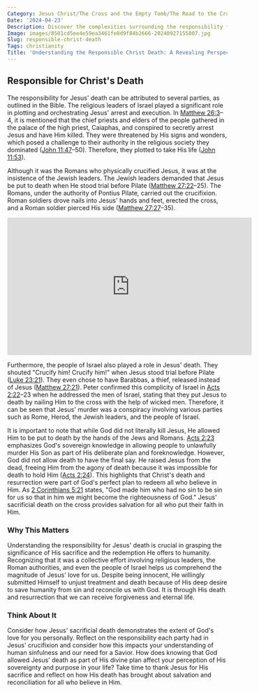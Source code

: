 ```yaml
---
Category: Jesus Christ/The Cross and the Empty Tomb/The Road to the Cross
Date: '2024-04-23'
Description: Discover the complexities surrounding the responsibility for Christ's death in this thought-provoking article. Explore the historical, religious, and ethical implications of this profound event.
Image: images/8501cd5ee4e59ea3461fe8d9f84b2666-20240927155807.jpg
Slug: responsible-christ-death
Tags: christianity
Title: 'Understanding the Responsible Christ Death: A Revealing Perspective for Believers'
---
```


## Responsible for Christ's Death

The responsibility for Jesus' death can be attributed to several parties, as outlined in the Bible. The religious leaders of Israel played a significant role in plotting and orchestrating Jesus' arrest and execution. In [Matthew 26:3](https://www.bibleref.com/Matthew/26/Matthew-26-3.html)–4, it is mentioned that the chief priests and elders of the people gathered in the palace of the high priest, Caiaphas, and conspired to secretly arrest Jesus and have Him killed. They were threatened by His signs and wonders, which posed a challenge to their authority in the religious society they dominated ([John 11:47](https://www.bibleref.com/John/11/John-11-47.html)–50). Therefore, they plotted to take His life ([John 11:53](https://www.bibleref.com/John/11/John-11-53.html)).

Although it was the Romans who physically crucified Jesus, it was at the insistence of the Jewish leaders. The Jewish leaders demanded that Jesus be put to death when He stood trial before Pilate ([Matthew 27:22](https://www.bibleref.com/Matthew/27/Matthew-27-22.html)–25). The Romans, under the authority of Pontius Pilate, carried out the crucifixion. Roman soldiers drove nails into Jesus' hands and feet, erected the cross, and a Roman soldier pierced His side ([Matthew 27:27](https://www.bibleref.com/Matthew/27/Matthew-27-27.html)–35).


<iframe width="560" height="315" src="https://www.youtube.com/embed/U_rzCrR4JJo" frameborder="0" allow="autoplay; encrypted-media" allowfullscreen></iframe>


Furthermore, the people of Israel also played a role in Jesus' death. They shouted "Crucify him! Crucify him!" when Jesus stood trial before Pilate ([Luke 23:21](https://www.bibleref.com/Luke/23/Luke-23-21.html)). They even chose to have Barabbas, a thief, released instead of Jesus ([Matthew 27:21](https://www.bibleref.com/Matthew/27/Matthew-27-21.html)). Peter confirmed this complicity of Israel in [Acts 2:22](https://www.bibleref.com/Acts/2/Acts-2-22.html)–23 when he addressed the men of Israel, stating that they put Jesus to death by nailing Him to the cross with the help of wicked men. Therefore, it can be seen that Jesus' murder was a conspiracy involving various parties such as Rome, Herod, the Jewish leaders, and the people of Israel.

It is important to note that while God did not literally kill Jesus, He allowed Him to be put to death by the hands of the Jews and Romans. [Acts 2:23](https://www.bibleref.com/Acts/2/Acts-2-23.html) emphasizes God's sovereign knowledge in allowing people to unlawfully murder His Son as part of His deliberate plan and foreknowledge. However, God did not allow death to have the final say. He raised Jesus from the dead, freeing Him from the agony of death because it was impossible for death to hold Him ([Acts 2:24](https://www.bibleref.com/Acts/2/Acts-2-24.html)). This highlights that Christ's death and resurrection were part of God's perfect plan to redeem all who believe in Him. As [2 Corinthians 5:21](https://www.bibleref.com/2-Corinthians/5/2-Corinthians-5-21.html) states, "God made him who had no sin to be sin for us so that in him we might become the righteousness of God." Jesus' sacrificial death on the cross provides salvation for all who put their faith in Him.

### Why This Matters

Understanding the responsibility for Jesus' death is crucial in grasping the significance of His sacrifice and the redemption He offers to humanity. Recognizing that it was a collective effort involving religious leaders, the Roman authorities, and even the people of Israel helps us comprehend the magnitude of Jesus' love for us. Despite being innocent, He willingly submitted Himself to unjust treatment and death because of His deep desire to save humanity from sin and reconcile us with God. It is through His death and resurrection that we can receive forgiveness and eternal life.

### Think About It

Consider how Jesus' sacrificial death demonstrates the extent of God's love for you personally. Reflect on the responsibility each party had in Jesus' crucifixion and consider how this impacts your understanding of human sinfulness and our need for a Savior. How does knowing that God allowed Jesus' death as part of His divine plan affect your perception of His sovereignty and purpose in your life? Take time to thank Jesus for His sacrifice and reflect on how His death has brought about salvation and reconciliation for all who believe in Him.